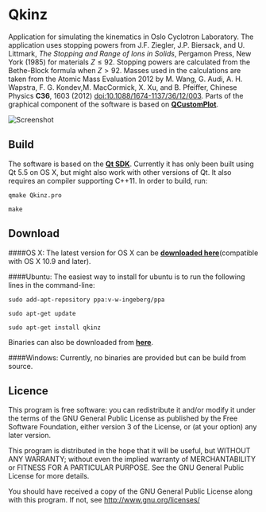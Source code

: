 # Qkinz
Application for simulating the kinematics in Oslo Cyclotron Laboratory. The application uses stopping powers from J.F. Ziegler, J.P. Biersack, and U. Littmark, *The Stopping and Range of Ions in Solids*, Pergamon Press, New York (1985) for materials $Z\leq92$. Stopping powers are calculated from the Bethe-Block formula when $Z>92$. Masses used in the calculations are taken from the Atomic Mass Evaluation 2012 by M. Wang, G. Audi, A. H. Wapstra, F. G. Kondev,M. MacCormick, X. Xu, and B. Pfeiffer, Chinese Physics **C36**, 1603 (2012) [doi:10.1088/1674-1137/36/12/003](dx.doi.org/10.1088/1674-1137/36/12/003). Parts of the graphical component of the software is based on [**QCustomPlot**](http://qcustomplot.com/index.php/introduction).

![Screenshot](https://raw.githubusercontent.com/oslocyclotronlab/Qkinz/master/screenshot/Screenshot.png)

Build
----
The software is based on the [**Qt SDK**](http://www.qt.io/). Currently it has only been built using Qt 5.5 on OS X, but might also work with other versions of Qt. It also requires an compiler supporting C++11. In order to build, run:

`qmake Qkinz.pro`

`make`

Download
----
####OS X:
The latest version for OS X can be [**downloaded here**](https://github.com/vetlewi/Qkinz/releases)(compatible with OS X 10.9 and later).

####Ubuntu:
The easiest way to install for ubuntu is to run the following lines in the command-line:

`sudo add-apt-repository ppa:v-w-ingeberg/ppa`

`sudo apt-get update`

`sudo apt-get install qkinz`

Binaries can also be downloaded from [**here**](https://launchpad.net/~v-w-ingeberg/+archive/ubuntu/ppa/+packages).

####Windows:
Currently, no binaries are provided but can be build from source.

Licence
----
This program is free software: you can redistribute it and/or modify
it under the terms of the GNU General Public License as published by
the Free Software Foundation, either version 3 of the License, or
(at your option) any later version.

This program is distributed in the hope that it will be useful,
but WITHOUT ANY WARRANTY; without even the implied warranty of
MERCHANTABILITY or FITNESS FOR A PARTICULAR PURPOSE.  See the
GNU General Public License for more details.

You should have received a copy of the GNU General Public License
along with this program.  If not, see <http://www.gnu.org/licenses/>